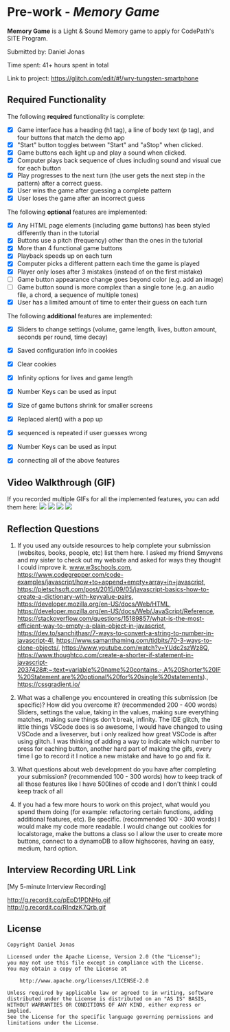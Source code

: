 # Pre-work - *Memory Game*

**Memory Game** is a Light & Sound Memory game to apply for CodePath's SITE Program. 

Submitted by: Daniel Jonas

Time spent: 41+ hours spent in total

Link to project: https://glitch.com/edit/#!/wry-tungsten-smartphone

## Required Functionality

The following **required** functionality is complete:

* [X] Game interface has a heading (h1 tag), a line of body text (p tag), and four buttons that match the demo app
* [X] "Start" button toggles between "Start" and "aStop" when clicked. 
* [X] Game buttons each light up and play a sound when clicked. 
* [X] Computer plays back sequence of clues including sound and visual cue for each button
* [X] Play progresses to the next turn (the user gets the next step in the pattern) after a correct guess. 
* [X] User wins the game after guessing a complete pattern
* [X] User loses the game after an incorrect guess

The following **optional** features are implemented:

* [X] Any HTML page elements (including game buttons) has been styled differently than in the tutorial
* [X] Buttons use a pitch (frequency) other than the ones in the tutorial
* [X] More than 4 functional game buttons
* [X] Playback speeds up on each turn
* [X] Computer picks a different pattern each time the game is played
* [X] Player only loses after 3 mistakes (instead of on the first mistake)
* [ ] Game button appearance change goes beyond color (e.g. add an image)
* [ ] Game button sound is more complex than a single tone (e.g. an audio file, a chord, a sequence of multiple tones)
* [X] User has a limited amount of time to enter their guess on each turn

The following **additional** features are implemented:

- [X] Sliders to change settings (volume, game length, lives, button amount, seconds per round, time decay)
- [X] Saved configuration info in cookies
- [X] Clear cookies
- [X] Infinity options for lives and game length
- [X] Number Keys can be used as input
- [X] Size of game buttons shrink for smaller screens
- [X] Replaced alert() with a pop up
- [X] sequenced is repeated if user guesses wrong
- [X] Number Keys can be used as input
- [X] connecting all of the above features






## Video Walkthrough (GIF)

If you recorded multiple GIFs for all the implemented features, you can add them here:
![](gif1-link-here)
![](gif2-link-here)
![](gif3-link-here)
![](gif4-link-here)

## Reflection Questions
1. If you used any outside resources to help complete your submission (websites, books, people, etc) list them here. 
I asked my friend Smyvens and my sister to check out my website and asked for ways they thought I could improve it.
www.w3schools.com, https://www.codegrepper.com/code-examples/javascript/how+to+append+empty+array+in+javascript, https://pietschsoft.com/post/2015/09/05/javascript-basics-how-to-create-a-dictionary-with-keyvalue-pairs, https://developer.mozilla.org/en-US/docs/Web/HTML, https://developer.mozilla.org/en-US/docs/Web/JavaScript/Reference, https://stackoverflow.com/questions/15189857/what-is-the-most-efficient-way-to-empty-a-plain-object-in-javascript, https://dev.to/sanchithasr/7-ways-to-convert-a-string-to-number-in-javascript-4l, https://www.samanthaming.com/tidbits/70-3-ways-to-clone-objects/, https://www.youtube.com/watch?v=YUdc2szWz8Q, https://www.thoughtco.com/create-a-shorter-if-statement-in-javascript-2037428#:~:text=variable%20name%20contains.-,A%20Shorter%20IF%20Statement,are%20optional%20for%20single%20statements)., https://cssgradient.io/

2. What was a challenge you encountered in creating this submission (be specific)? How did you overcome it? (recommended 200 - 400 words) 
Sliders, settings the value, taking in the values, making sure everything matches, making sure things don't break, infinity. The IDE glitch, the little things VSCode does is so awesome, I would have changed to using VSCode and a liveserver, but i only realized how great VSCode is after using glitch. I was thinking of adding a way to indicate which number to press for eaching button, another hard part of making the gifs, every time I go to record it I notice a new mistake and have to go and fix it.

3. What questions about web development do you have after completing your submission? (recommended 100 - 300 words) 
how to keep track of all those features
like I have 500lines of ccode and I don't think I could keep track of all 

4. If you had a few more hours to work on this project, what would you spend them doing (for example: refactoring certain functions, adding additional features, etc). Be specific. (recommended 100 - 300 words) 
I would make my code more readable. I would change out cookies for localstorage, make the buttons a class so I allow the user to create more buttons, connect to a dynamoDB to allow highscores, having an easy, medium, hard option.


## Interview Recording URL Link

[My 5-minute Interview Recording]

http://g.recordit.co/pEpD1PDNHo.gif<br>
http://g.recordit.co/RIndzK7Qrb.gif

## License

    Copyright Daniel Jonas

    Licensed under the Apache License, Version 2.0 (the "License");
    you may not use this file except in compliance with the License.
    You may obtain a copy of the License at

        http://www.apache.org/licenses/LICENSE-2.0

    Unless required by applicable law or agreed to in writing, software
    distributed under the License is distributed on an "AS IS" BASIS,
    WITHOUT WARRANTIES OR CONDITIONS OF ANY KIND, either express or implied.
    See the License for the specific language governing permissions and
    limitations under the License.
